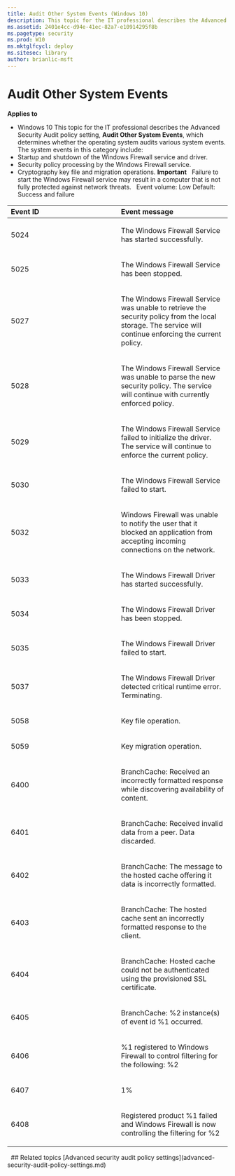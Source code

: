 ```yaml
---
title: Audit Other System Events (Windows 10)
description: This topic for the IT professional describes the Advanced Security Audit policy setting, Audit Other System Events, which determines whether the operating system audits various system events.
ms.assetid: 2401e4cc-d94e-41ec-82a7-e10914295f8b
ms.pagetype: security
ms.prod: W10
ms.mktglfcycl: deploy
ms.sitesec: library
author: brianlic-msft
---
```

# Audit Other System Events
**Applies to**
-   Windows 10
This topic for the IT professional describes the Advanced Security Audit policy setting, **Audit Other System Events**, which determines whether the operating system audits various system events.
The system events in this category include:
-   Startup and shutdown of the Windows Firewall service and driver.
-   Security policy processing by the Windows Firewall service.
-   Cryptography key file and migration operations.
**Important**  
Failure to start the Windows Firewall service may result in a computer that is not fully protected against network threats.
 
Event volume: Low
Default: Success and failure
<table>
<colgroup>
<col width="50%" />
<col width="50%" />
</colgroup>
<thead>
<tr class="header">
<th align="left">Event ID</th>
<th align="left">Event message</th>
</tr>
</thead>
<tbody>
<tr class="odd">
<td align="left"><p>5024</p></td>
<td align="left"><p>The Windows Firewall Service has started successfully.</p></td>
</tr>
<tr class="even">
<td align="left"><p>5025</p></td>
<td align="left"><p>The Windows Firewall Service has been stopped.</p></td>
</tr>
<tr class="odd">
<td align="left"><p>5027</p></td>
<td align="left"><p>The Windows Firewall Service was unable to retrieve the security policy from the local storage. The service will continue enforcing the current policy.</p></td>
</tr>
<tr class="even">
<td align="left"><p>5028</p></td>
<td align="left"><p>The Windows Firewall Service was unable to parse the new security policy. The service will continue with currently enforced policy.</p></td>
</tr>
<tr class="odd">
<td align="left"><p>5029</p></td>
<td align="left"><p>The Windows Firewall Service failed to initialize the driver. The service will continue to enforce the current policy.</p></td>
</tr>
<tr class="even">
<td align="left"><p>5030</p></td>
<td align="left"><p>The Windows Firewall Service failed to start.</p></td>
</tr>
<tr class="odd">
<td align="left"><p>5032</p></td>
<td align="left"><p>Windows Firewall was unable to notify the user that it blocked an application from accepting incoming connections on the network.</p></td>
</tr>
<tr class="even">
<td align="left"><p>5033</p></td>
<td align="left"><p>The Windows Firewall Driver has started successfully.</p></td>
</tr>
<tr class="odd">
<td align="left"><p>5034</p></td>
<td align="left"><p>The Windows Firewall Driver has been stopped.</p></td>
</tr>
<tr class="even">
<td align="left"><p>5035</p></td>
<td align="left"><p>The Windows Firewall Driver failed to start.</p></td>
</tr>
<tr class="odd">
<td align="left"><p>5037</p></td>
<td align="left"><p>The Windows Firewall Driver detected critical runtime error. Terminating.</p></td>
</tr>
<tr class="even">
<td align="left"><p>5058</p></td>
<td align="left"><p>Key file operation.</p></td>
</tr>
<tr class="odd">
<td align="left"><p>5059</p></td>
<td align="left"><p>Key migration operation.</p></td>
</tr>
<tr class="even">
<td align="left"><p>6400</p></td>
<td align="left"><p>BranchCache: Received an incorrectly formatted response while discovering availability of content.</p></td>
</tr>
<tr class="odd">
<td align="left"><p>6401</p></td>
<td align="left"><p>BranchCache: Received invalid data from a peer. Data discarded.</p></td>
</tr>
<tr class="even">
<td align="left"><p>6402</p></td>
<td align="left"><p>BranchCache: The message to the hosted cache offering it data is incorrectly formatted.</p></td>
</tr>
<tr class="odd">
<td align="left"><p>6403</p></td>
<td align="left"><p>BranchCache: The hosted cache sent an incorrectly formatted response to the client.</p></td>
</tr>
<tr class="even">
<td align="left"><p>6404</p></td>
<td align="left"><p>BranchCache: Hosted cache could not be authenticated using the provisioned SSL certificate.</p></td>
</tr>
<tr class="odd">
<td align="left"><p>6405</p></td>
<td align="left"><p>BranchCache: %2 instance(s) of event id %1 occurred.</p></td>
</tr>
<tr class="even">
<td align="left"><p>6406</p></td>
<td align="left"><p>%1 registered to Windows Firewall to control filtering for the following: %2</p></td>
</tr>
<tr class="odd">
<td align="left"><p>6407</p></td>
<td align="left"><p>1%</p></td>
</tr>
<tr class="even">
<td align="left"><p>6408</p></td>
<td align="left"><p>Registered product %1 failed and Windows Firewall is now controlling the filtering for %2</p></td>
</tr>
</tbody>
</table>
 
## Related topics
[Advanced security audit policy settings](advanced-security-audit-policy-settings.md)
 
 
